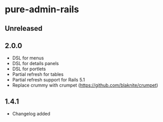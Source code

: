 # pure-admin-rails

## Unreleased

## 2.0.0

* DSL for menus
* DSL for details panels
* DSL for portlets
* Partial refresh for tables
* Partial refresh support for Rails 5.1
* Replace crummy with crumpet (https://github.com/blaknite/crumpet)

## 1.4.1

* Changelog added
